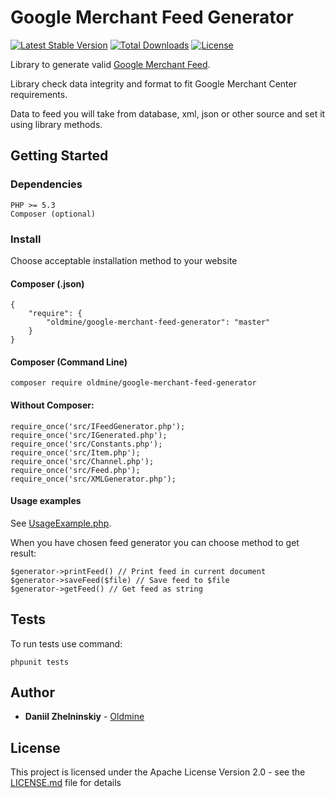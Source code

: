 # Google Merchant Feed Generator

[![Latest Stable Version](https://poser.pugx.org/oldmine/google-merchant-feed-generator/v/stable)](https://packagist.org/packages/oldmine/google-merchant-feed-generator)
[![Total Downloads](https://poser.pugx.org/oldmine/google-merchant-feed-generator/downloads)](https://packagist.org/packages/oldmine/google-merchant-feed-generator)
[![License](https://poser.pugx.org/oldmine/google-merchant-feed-generator/license)](https://packagist.org/packages/oldmine/google-merchant-feed-generator)

Library to generate valid [Google Merchant Feed](https://support.google.com/merchants/answer/7052112).

Library check data integrity and format to fit Google Merchant Center requirements.

Data to feed you will take from database, xml, json or other source and set it using library methods.

## Getting Started

### Dependencies

````
PHP >= 5.3
Composer (optional)
````

### Install

Choose acceptable installation method to your website

#### Composer (.json)
````
{
    "require": {
        "oldmine/google-merchant-feed-generator": "master"
    }
}
````

#### Composer (Command Line)
````
composer require oldmine/google-merchant-feed-generator
````

#### Without Composer:
````
require_once('src/IFeedGenerator.php');
require_once('src/IGenerated.php');
require_once('src/Constants.php');
require_once('src/Item.php');
require_once('src/Channel.php');
require_once('src/Feed.php');
require_once('src/XMLGenerator.php');
````

#### Usage examples

See [UsageExample.php](UsageExample.php).

When you have chosen feed generator you can choose method to get result:

````
$generator->printFeed() // Print feed in current document
$generator->saveFeed($file) // Save feed to $file
$generator->getFeed() // Get feed as string
````
## Tests

To run tests use command:
````
phpunit tests
````

## Author

* **Daniil Zhelninskiy** - [Oldmine](https://github.com/oldmine)

## License

This project is licensed under the Apache License Version 2.0 - see the [LICENSE.md](LICENSE.md) file for details
